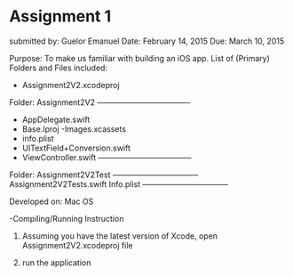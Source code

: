 # Assignment 1 
submitted by: Guelor Emanuel 
Date: February 14, 2015
Due: March 10, 2015

Purpose: To make us familiar with building an iOS app.
List of (Primary) Folders and Files included:

- Assignment2V2.xcodeproj

Folder: Assignment2V2
————————————
- AppDelegate.swift
- Base.Iproj
-Images.xcassets
- info.plist
- UITextField+Conversion.swift
- ViewController.swift
————————————

Folder: Assignment2V2Test
———————————
Assignment2V2Tests.swift
Info.plist
———————————

Developed on: Mac OS

-Compiling/Running Instruction
1. Assuming you have the latest version of Xcode, open Assignment2V2.xcodeproj file

2. run the application
